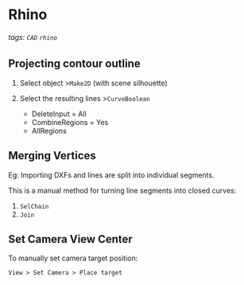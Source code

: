 # Rhino

###### tags: `CAD` `rhino`

## Projecting contour outline

1. Select object >`Make2D` (with scene silhouette)

2. Select the resulting lines >`CurveBoolean`
    - DeleteInput = All
    - CombineRegions = Yes
    - AllRegions
    

## Merging Vertices

Eg: Importing DXFs and lines are split into individual segments.

This is a manual method for turning line segments into closed curves:

1. `SelChain`
2. `Join`


## Set Camera View Center

To manually set camera target position:

`View > Set Camera > Place target`